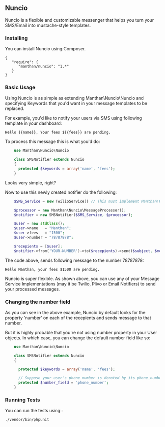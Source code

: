 ## Nuncio

Nuncio is a flexible and customizable messenger that helps you turn your SMS/Email into mustache-style templates.

### Installing

You can install Nuncio using Composer.

    {
       "require": {
          "manthan/nuncio": "1.*"
       }
    }



### Basic Usage

Using Nuncio is as simple as extending Manthan\Nuncio\Nuncio and specifying Keywords that you'd want in your message templates to be replaced.

For example, you'd like to notify your users via SMS using following template in your dashboard:

    Hello {{name}}, Your fees ${{fees}} are pending.

To process this message this is what you'd do:
```php
    use Manthan\Nuncio\Nuncio

    class SMSNotifier extends Nuncio
    {
      protected $keywords = array('name', 'fees');
    }
```
Looks very simple, right?

Now to use this newly created notifier do the following:
```php
    $SMS_Service = new TwilioService() // This must implement Manthan\Nuncio\MessengerInterface

    $processor = new Manthan\Nuncio\MessageProcessor();
    $notifier = new SMSNotifier($SMS_Service, $processor);

    $user = new stdClass();
    $user->name   = "Manthan";
    $user->fees   = "1500";
    $user->number = "78787878";

    $recepients = [$user];
    $notifier->from('YOUR-NUMBER')->to($recepients)->send($subject, $message);
```

The code above, sends following message to the number 78787878:

    Hello Manthan, your fees $1500 are pending.



Nuncio is super flexible. As shown above, you can use any of your Message Service Implementations (may it be Twilio, Plivo or Email Notifiers) to send your processed messages.

### Changing the number field

As you can see in the above example, Nuncio by default looks for the property 'number' on each of the recepients and sends message to that number.

But it is highly probable that you're not using number property in your User objects. In which case, you can change the default number field like so:
```php
    use Manthan\Nuncio\Nuncio

    class SMSNotifier extends Nuncio
    {

      protected $keywords = array('name', 'fees');

      // Suppose your user's phone number is denoted by its phone_number property
      protected $number_field = 'phone_number';
    }
```
### Running Tests

You can run the tests using :

    ./vendor/bin/phpunit
